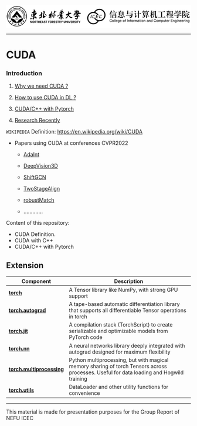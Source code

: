 <img src="/pics/logo.png" width="950px"> 


--------------------------------------------------------------------------------

# CUDA

### Introduction

1. [Why we need CUDA ?](https://github.com/moulelin/CUDA-NEFU/wiki/CUDA-Definition)
   
2. [How to use CUDA in DL ?](https://github.com/moulelin/CUDA-NEFU/wiki/CUDA-Grammar)

3. [CUDA/C++ with Pytorch](https://github.com/moulelin/CUDA-NEFU/wiki/CUDA-Pytorch)

4. [Research Recently](https://github.com/moulelin/CUDA-NEFU/wiki/CUDA-Research)
   


`WIKIPEDIA` Definition: https://en.wikipedia.org/wiki/CUDA



- Papers using CUDA at conferences CVPR2022
  - [AdaInt](https://github.com/imcharlesy/adaint)

  - [DeepVision3D](https://github.com/dvlab-research/deepvision3d)
  
  - [ShiftGCN](https://github.com/kchengiva/Shift-GCN)
  
  
  - [TwoStageAlign](https://github.com/guoshi28/2stagealign)
  
  - [robustMatch](https://github.com/thinklab-sjtu/robustmatch)
  
  - .............
  
Content of this repository:

- CUDA Definition. 
- CUDA with C++
- CUDA/C++ with Pytorch

## Extension

| Component | Description |
| ---- | --- |
| [**torch**](https://pytorch.org/docs/stable/torch.html) | A Tensor library like NumPy, with strong GPU support |
| [**torch.autograd**](https://pytorch.org/docs/stable/autograd.html) | A tape-based automatic differentiation library that supports all differentiable Tensor operations in torch |
| [**torch.jit**](https://pytorch.org/docs/stable/jit.html) | A compilation stack (TorchScript) to create serializable and optimizable models from PyTorch code  |
| [**torch.nn**](https://pytorch.org/docs/stable/nn.html) | A neural networks library deeply integrated with autograd designed for maximum flexibility |
| [**torch.multiprocessing**](https://pytorch.org/docs/stable/multiprocessing.html) | Python multiprocessing, but with magical memory sharing of torch Tensors across processes. Useful for data loading and Hogwild training |
| [**torch.utils**](https://pytorch.org/docs/stable/data.html) | DataLoader and other utility functions for convenience |



--------------------------------------------------------------------------------
This material is made for presentation purposes for the Group Report of NEFU ICEC






